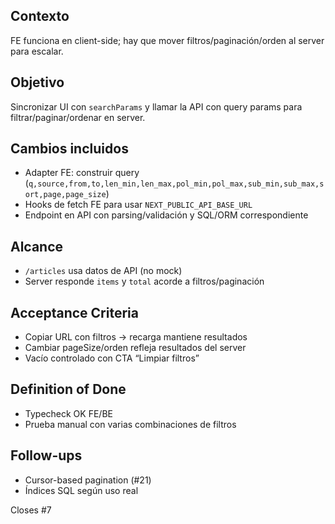 ## Contexto
FE funciona en client-side; hay que mover filtros/paginación/orden al server para escalar.

## Objetivo
Sincronizar UI con `searchParams` y llamar la API con query params para filtrar/paginar/ordenar en server.

## Cambios incluidos
- Adapter FE: construir query (`q,source,from,to,len_min,len_max,pol_min,pol_max,sub_min,sub_max,sort,page,page_size`)
- Hooks de fetch FE para usar `NEXT_PUBLIC_API_BASE_URL`
- Endpoint en API con parsing/validación y SQL/ORM correspondiente

## Alcance
- `/articles` usa datos de API (no mock)
- Server responde `items` y `total` acorde a filtros/paginación

## Acceptance Criteria
- Copiar URL con filtros → recarga mantiene resultados
- Cambiar pageSize/orden refleja resultados del server
- Vacío controlado con CTA “Limpiar filtros”

## Definition of Done
- Typecheck OK FE/BE
- Prueba manual con varias combinaciones de filtros

## Follow-ups
- Cursor-based pagination (#21)
- Índices SQL según uso real

Closes #7
